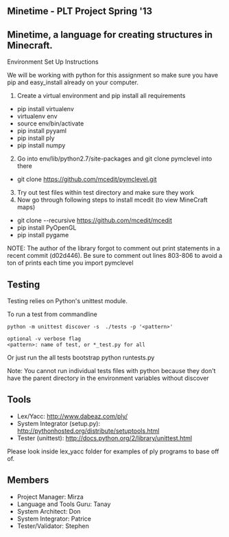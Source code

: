 ## Minetime - PLT Project Spring '13 ##

Minetime, a language for creating structures in Minecraft.
---------------------------------------------------------
Environment Set Up Instructions

We will be working with python for this assignment so make sure you have pip and
easy_install already on your computer.

1. Create a virtual environment and pip install all requirements
  * pip install virtualenv
  * virtualenv env
  * source env/bin/activate
  * pip install pyyaml
  * pip install ply
  * pip install numpy

2. Go into env/lib/python2.7/site-packages and git clone pymclevel into there
  * git clone https://github.com/mcedit/pymclevel.git
3. Try out test files within test directory and make sure they work
4. Now go through following steps to install mcedit (to view MineCraft maps)
  * git clone --recursive https://github.com/mcedit/mcedit
  * pip install PyOpenGL
  * pip install pygame

NOTE: The author of the library forgot to comment out print statements in a
recent commit (d02d446). Be sure to comment out lines 803-806 to avoid a ton of
prints each time you import pymclevel

Testing
-------
Testing relies on Python's unittest module.

To run a test from commandline

    python -m unittest discover -s  ./tests -p '<pattern>'

    optional -v verbose flag
    <pattern>: name of test, or *_test.py for all

Or just run the all tests bootstrap
    python runtests.py

Note: You cannot run individual tests files with python because they don't have
the parent directory in the environment variables without discover

Tools
-----
* Lex/Yacc: http://www.dabeaz.com/ply/
* System Integrator (setup.py): http://pythonhosted.org/distribute/setuptools.html
* Tester (unittest): http://docs.python.org/2/library/unittest.html

Please look inside lex_yacc folder for examples of ply programs to base off of.

Members
-------
* Project Manager:            Mirza
* Language and Tools Guru:    Tanay
* System Architect:           Don
* System Integrator:          Patrice
* Tester/Validator:           Stephen
